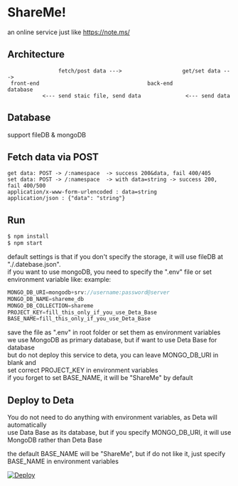 # ShareMe!

an online service just like <https://note.ms/>

## Architecture

```
                fetch/post data --->                   get/set data --->
 front-end                                  back-end                      database
           <--- send staic file, send data              <--- send data
```

## Database

support fileDB & mongoDB

## Fetch data via POST

```
get data: POST -> /:namespace  -> success 200&data, fail 400/405
set data: POST -> /:namespace  -> with data=string -> success 200, fail 400/500
application/x-www-form-urlencoded : data=string
application/json : {"data": "string"}
```

## Run

```sh
$ npm install
$ npm start
```

default settings is that if you don't specify the storage, it will use fileDB at "./.datebase.json".  
if you want to use mongoDB, you need to specify the ".env" file or set environment variable like:
example:

```js
MONGO_DB_URI=mongodb+srv://username:password@server
MONGO_DB_NAME=shareme_db
MONGO_DB_COLLECTION=shareme
PROJECT_KEY=fill_this_only_if_you_use_Deta_Base
BASE_NAME=fill_this_only_if_you_use_Deta_Base
```

save the file as ".env" in root folder or set them as environment variables  
we use MongoDB as primary database, but if want to use Deta Base for database  
but do not deploy this service to deta, you can leave MONGO_DB_URI in blank and  
set correct PROJECT_KEY in environment variables  
if you forget to set BASE_NAME, it will be "ShareMe" by default

## Deploy to Deta

You do not need to do anything with environment variables, as Deta will automatically  
use Data Base as its database, but if you specify MONGO_DB_URI, it will use MongoDB rather than Deta Base

the default BASE_NAME will be "ShareMe", but if do not like it, just specify BASE_NAME in environment variables  

[![Deploy](https://button.deta.dev/1/svg)](https://go.deta.dev/deploy?repo=https%3A%2F%2Fgithub.com%2FYieldRay%2FShareMe)
